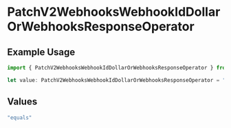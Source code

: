 # PatchV2WebhooksWebhookIdDollarOrWebhooksResponseOperator

## Example Usage

```typescript
import { PatchV2WebhooksWebhookIdDollarOrWebhooksResponseOperator } from "attio-js/models/operations";

let value: PatchV2WebhooksWebhookIdDollarOrWebhooksResponseOperator = "equals";
```

## Values

```typescript
"equals"
```